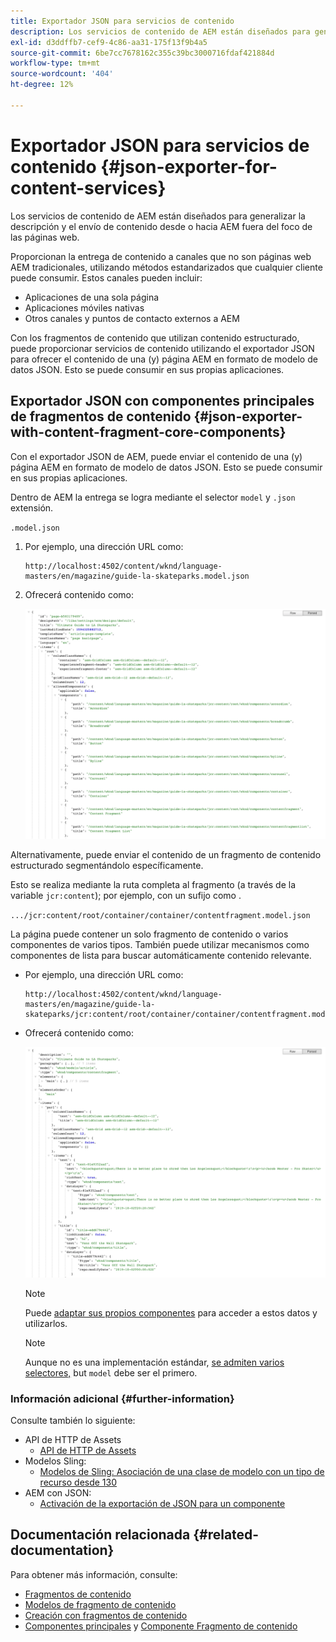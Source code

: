 ```yaml
---
title: Exportador JSON para servicios de contenido
description: Los servicios de contenido de AEM están diseñados para generalizar la descripción y el envío de contenido desde o hacia AEM más allá del enfoque en las páginas web. Proporcionan la entrega de contenido a canales que no son páginas web AEM tradicionales, utilizando métodos estandarizados que cualquier cliente puede consumir.
exl-id: d3ddffb7-cef9-4c86-aa31-175f13f9b4a5
source-git-commit: 6be7cc7678162c355c39bc3000716fdaf421884d
workflow-type: tm+mt
source-wordcount: '404'
ht-degree: 12%

---
```


# Exportador JSON para servicios de contenido {#json-exporter-for-content-services}

Los servicios de contenido de AEM están diseñados para generalizar la descripción y el envío de contenido desde o hacia AEM fuera del foco de las páginas web.

Proporcionan la entrega de contenido a canales que no son páginas web AEM tradicionales, utilizando métodos estandarizados que cualquier cliente puede consumir. Estos canales pueden incluir:

* Aplicaciones de una sola página
* Aplicaciones móviles nativas
* Otros canales y puntos de contacto externos a AEM

Con los fragmentos de contenido que utilizan contenido estructurado, puede proporcionar servicios de contenido utilizando el exportador JSON para ofrecer el contenido de una (y) página AEM en formato de modelo de datos JSON. Esto se puede consumir en sus propias aplicaciones.

## Exportador JSON con componentes principales de fragmentos de contenido {#json-exporter-with-content-fragment-core-components}

Con el exportador JSON de AEM, puede enviar el contenido de una (y) página AEM en formato de modelo de datos JSON. Esto se puede consumir en sus propias aplicaciones.

Dentro de AEM la entrega se logra mediante el selector `model` y `.json` extensión.

`.model.json`

1. Por ejemplo, una dirección URL como:

   ```shell
   http://localhost:4502/content/wknd/language-masters/en/magazine/guide-la-skateparks.model.json
   ```

1. Ofrecerá contenido como:

   ![Modelo JSON del contenido WKND](assets/json-model-wknd.png)

Alternativamente, puede enviar el contenido de un fragmento de contenido estructurado segmentándolo específicamente.

Esto se realiza mediante la ruta completa al fragmento (a través de la variable `jcr:content`); por ejemplo, con un sufijo como .

`.../jcr:content/root/container/container/contentfragment.model.json`

La página puede contener un solo fragmento de contenido o varios componentes de varios tipos. También puede utilizar mecanismos como componentes de lista para buscar automáticamente contenido relevante.

* Por ejemplo, una dirección URL como:

   ```shell
   http://localhost:4502/content/wknd/language-masters/en/magazine/guide-la-skateparks/jcr:content/root/container/container/contentfragment.model.json
   ```

* Ofrecerá contenido como:

   ![Modelo JSON del fragmento de contenido WKND](assets/json-model-wknd-content-fragment.png)

   >[!NOTE]
   >
   >Puede [adaptar sus propios componentes](enabling-json-exporter.md) para acceder a estos datos y utilizarlos.

   >[!NOTE]
   >
   >Aunque no es una implementación estándar, [se admiten varios selectores,](enabling-json-exporter.md#multiple-selectors) but `model` debe ser el primero.

### Información adicional {#further-information}

Consulte también lo siguiente:

* API de HTTP de Assets
   * [API de HTTP de Assets](/help/assets/developer-reference-material-apis.md)
* Modelos Sling:
   * [Modelos de Sling: Asociación de una clase de modelo con un tipo de recurso desde 130](https://sling.apache.org/documentation/bundles/models.html#associating-a-model-class-with-a-resource-type-since-130)
* AEM con JSON:
   * [Activación de la exportación de JSON para un componente](enabling-json-exporter.md)

## Documentación relacionada {#related-documentation}

Para obtener más información, consulte:

* [Fragmentos de contenido](/help/sites-cloud/administering/content-fragments/content-fragments.md)
* [Modelos de fragmento de contenido](/help/sites-cloud/administering/content-fragments/content-fragments-models.md)
* [Creación con fragmentos de contenido](/help/sites-cloud/authoring/fundamentals/content-fragments.md)
* [Componentes principales](https://experienceleague.adobe.com/docs/experience-manager-core-components/using/introduction.html?lang=es) y [Componente Fragmento de contenido](https://experienceleague.adobe.com/docs/experience-manager-core-components/using/components/content-fragment-component.html?lang=es)
